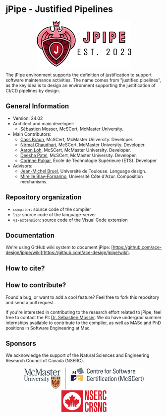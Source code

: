 # jPipe - Justified Pipelines

<div align="center">

![tool logo](./docs/logo.png)

</div>

The jPipe environment supports the definition of justification to support software maintenance activities. The name comes from "justified pipelines", as the key idea is to design an environment supporting the justification of CI/CD pipelines by design.

## General Information
- Version: 24.02
- Architect and main developer:
  - [Sébastien Mosser](https://mosser.github.io/), McSCert, McMaster University.
- Main Contributors:
  - [Cass Braun](https://www.linkedin.com/in/cass-braun/), McSCert, McMaster University. Developer.
  - [Nirmal Chaudhari](https://www.linkedin.com/in/nirmal2003/), McSCert, McMaster University. Developer.
  - [Aaron Loh](https://www.linkedin.com/in/aaron-loh26/), McSCert, McMaster University. Developer.
  - [Deesha Patel](https://www.linkedin.com/in/deeshupatel/), McSCert, McMaster University. Developer.
  - [Corinne Pulgar](https://www.linkedin.com/in/corinne-pulgar-12a58190/), École de Technologie Supérieure (ETS). Developer
- Advisors:
  - [Jean-Michel Bruel](https://jmbruel.netlify.app/), Université de Toulouse. Language design.
  - [Mireille Blay-Fornarino](https://mireilleblayfornarino.i3s.unice.fr/), Université Côte d'Azur. Composition mechanisms.

## Repository organization

  - `compiler`: source code of the compiler
  - `lsp`: source code of the language-server
  - `vs-extension`: source code of the Visual Code extension

## Documentation

We're using GitHub wiki system to document jPipe: [https://github.com/ace-design/jpipe/wiki](https://github.com/ace-design/jpipe/wiki).

## How to cite?





## How to contribute?

Found a bug, or want to add a cool feature? Feel free to fork this repository and send a pull request. 

If you're interested in contributing to the research effort related to jPipe, feel free to contact the PI: [Dr. Sébastien Mosser](mossers@mcmaster.ca). We do have undergrad summer internships available to contribute to the compiler, as well as MASc and PhD positions in Software Engineering at Mac.


## Sponsors


We acknowledge the support of the Natural Sciences and Engineering Research Council of Canada (NSERC).

<div align="center">

![mcscert](./docs/sponsors/mcscert.jpg) ![nserc](./docs/sponsors/nserc.png)

</div>

